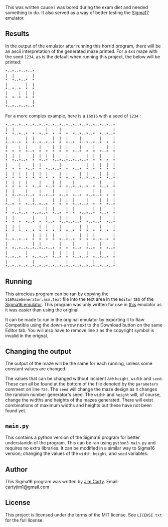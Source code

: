 This was written cause I was bored during the exam diet and needed something to do. It also served as a way of better testing the [Sigma17](https://questiowo.github.io/Sigma17) emulator.

## Results 
In the output of the emulator after running this horrid program, there will be an ascii interpretation of the generated maze printed. For a `4`x`4` maze with the seed `1234`, as is the default when running this project, the below will be printed:

```
*--*--*--*--*
|  |        |
*  *--*--*  *
|        |  |
*--*--*  *  *
|     |  |  |
*  *--*  *  *
|           |
*--*--*--*--*
```

For a more complex example, here is a `16`x`16` with a seed of `1234` :

```
*--*--*--*--*--*--*--*--*--*--*--*--*--*--*--*--*
|  |              |     |                       |
*  *--*--*  *  *--*  *  *  *  *--*--*--*  *--*--*
|        |  |        |  |  |     |        |     |
*--*--*  *  *--*--*--*  *  *--*  *--*--*--*  *  *
|     |  |     |     |  |  |     |     |     |  |
*  *  *  *--*  *  *  *  *  *  *--*  *  *  *--*  *
|  |  |     |  |  |  |     |        |  |  |     |
*  *--*--*  *  *--*  *--*--*--*--*--*  *  *  *  *
|     |     |  |        |           |  |  |  |  |
*  *  *  *--*  *  *--*--*  *  *--*  *  *  *  *  *
|  |  |  |  |  |  |     |  |     |  |     |  |  |
*  *  *  *  *  *  *  *  *  *--*  *--*--*--*  *--*
|  |  |  |     |     |  |     |           |     |
*  *  *  *  *--*  *--*  *  *--*--*--*  *  *--*  *
|  |     |     |     |     |           |  |     |
*  *--*--*--*  *--*--*  *--*  *--*  *--*--*  *  *
|     |     |        |  |  |  |     |     |  |  |
*--*  *  *--*--*--*  *  *  *  *--*--*  *  *  *--*
|     |           |  |     |  |        |  |     |
*  *--*--*  *--*--*  *--*  *  *  *--*--*  *--*  *
|  |        |     |     |  |     |        |     |
*  *  *  *--*  *  *--*  *--*--*--*  *--*--*  *--*
|  |  |        |  |     |        |  |     |     |
*  *--*--*--*  *  *  *--*  *--*  *  *  *  *--*  *
|           |  |  |  |     |     |  |  |        |
*--*--*--*  *  *  *  *  *--*--*  *  *  *--*--*  *
|           |  |        |     |     |     |     |
*  *--*--*--*--*--*--*  *  *  *--*  *--*  *  *--*
|        |           |  |  |  |     |     |     |
*--*--*  *  *--*--*  *--*  *  *--*--*  *--*--*  *
|           |              |           |        |
*--*--*--*--*--*--*--*--*--*--*--*--*--*--*--*--*
```

## Running
This atrocious program can be ran by copying the `S16MazeGenerator.asm.text` file into the text area in the `Editor` tab of the [Sigma16 emulator](https://questiowo.github.io/Sigma17). This program was only written for use in [this](https://questiowo.github.io/Sigma17) emulator as it was easier than using the original.

It can be made to run in the original emulator by exporting it to Raw Compatible using the down-arrow next to the Download button on the same Editor tab. You will also have to remove line `3` as the copyright symbol is invalid in the orignal.

## Changing the output
The output of the maze will be the same for each running, unless some constant values are changed. 

The values that can be changed without incident are `height`, `width` and `seed`. These can all be found at the bottom of the file denoted by the `parameters` comment on line `724`. The `seed` will change the maze design as it changes the random number generator's seed. The `width` and `height` will, of course, change the widths and heights of the mazes generated. There will exist combinations of maximum widths and heights but these have not been found yet.

## `main.py`
This contains a python version of the Sigma16 program for better understanidn of the program. This can be ran using `python3 main.py` and requires no extra libraries. It can be modified in a similar way to Sigma16 version; changing the values of the `width`, `height`, and `seed` variables.

## Author

This Sigma16 program was written by [Jim Carty](https://questiowo.github.io). Email: cartyjim1@gmail.com

## License

This project is licensed under the terms of the MIT license. See `LICENSE.txt` for the full license.
